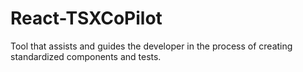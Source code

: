 # React-TSXCoPilot

Tool that assists and guides the developer in the process of creating standardized components and tests.